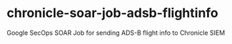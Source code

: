 # chronicle-soar-job-adsb-flightinfo
Google SecOps SOAR Job for sending ADS-B flight info to Chronicle SIEM
